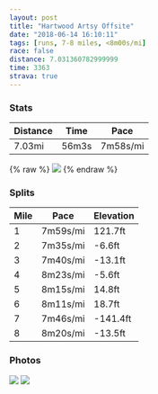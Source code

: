 ```yaml
---
layout: post
title: "Hartwood Artsy Offsite"
date: "2018-06-14 16:10:11"
tags: [runs, 7-8 miles, <8m00s/mi]
race: false
distance: 7.031360782999999
time: 3363
strava: true
---
```


### Stats

| Distance | Time | Pace |
|----------|------|------|
|7.03mi|56m3s|7m58s/mi|

{% raw %}
<img src='https://maps.googleapis.com/maps/api/staticmap?maptype=roadmap&path=enc:abi|FvnagMLuJjHaKx@qKhNuT}AwJgH}JwXaY}^mVwz@iVmGqMwRqWaNqBmDcDyTmHsKHmD|FhEyHnJVrZzLnMvBhPzR`K|Rpt@pRle@`[xVrVlJtLzAjIaObXs@tJkGjJRjF&key=AIzaSyC1MId7bFpkLXNAaYhBSTb8jLyiSqzbDtM&size=800x800&markers=color:yellow|label:S|41.50321,-74.7238&markers=color:green|label:F|41.50277,-74.72312000000002'>
{% endraw %}

### Splits

| Mile | Pace | Elevation |
|------|------|-----------|
|1|7m59s/mi|121.7ft|
|2|7m35s/mi|-6.6ft|
|3|7m40s/mi|-13.1ft|
|4|8m23s/mi|-5.6ft|
|5|8m15s/mi|14.8ft|
|6|8m11s/mi|18.7ft|
|7|7m46s/mi|-141.4ft|
|8|8m20s/mi|-13.5ft|

### Photos
<img src='https://dgtzuqphqg23d.cloudfront.net/OOS6RQKt58asXY5qM0UFC6XkPjcqtxnobHyQ-PFOFRs-576x768.jpg'>

<img src='https://dgtzuqphqg23d.cloudfront.net/jSdqkPhc-wW-GL49c-IKAwcwOppOy6Jzz93mo0KA8_4-576x768.jpg'>
